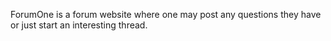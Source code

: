ForumOne is a forum website where one may post any questions they have or just start an interesting thread.
